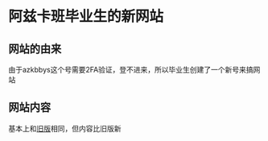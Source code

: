 # 阿兹卡班毕业生的新网站
## 网站的由来
由于azkbbys这个号需要2FA验证，登不进来，所以毕业生创建了一个新号来搞网站
## 网站内容
基本上和[旧版](https://azkbbys.github.io)相同，但内容比旧版新
